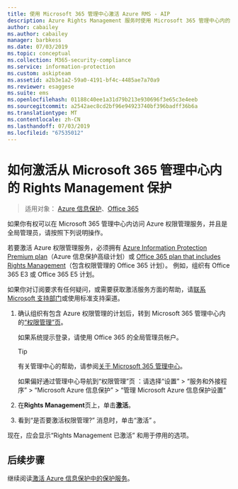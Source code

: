 ```yaml
---
title: 使用 Microsoft 365 管理中心激活 Azure RMS - AIP
description: Azure Rights Management 服务时使用 Microsoft 365 管理中心内的激活说明。
author: cabailey
ms.author: cabailey
manager: barbkess
ms.date: 07/03/2019
ms.topic: conceptual
ms.collection: M365-security-compliance
ms.service: information-protection
ms.custom: askipteam
ms.assetid: a2b3e1a2-59a0-4191-bf4c-4485ae7a70a9
ms.reviewer: esaggese
ms.suite: ems
ms.openlocfilehash: 01188c40ee1a31d79b213e930696f3e65c3e4eeb
ms.sourcegitcommit: a2542aec8cd2bf96e94923740bf396badff36b6a
ms.translationtype: MT
ms.contentlocale: zh-CN
ms.lasthandoff: 07/03/2019
ms.locfileid: "67535012"
---
```

# <a name="how-to-activate-rights-management-protection-from-the-microsoft-365-admin-center"></a>如何激活从 Microsoft 365 管理中心内的 Rights Management 保护

>适用对象：  [Azure 信息保护](https://azure.microsoft.com/pricing/details/information-protection)、[Office 365](https://download.microsoft.com/download/E/C/F/ECF42E71-4EC0-48FF-AA00-577AC14D5B5C/Azure_Information_Protection_licensing_datasheet_EN-US.pdf)

如果你有权可以在 Microsoft 365 管理中心内访问 Azure 权限管理服务，并且是全局管理员，请按照下列说明操作。 

若要激活 Azure 权限管理服务，必须拥有 [Azure Information Protection Premium plan](https://www.microsoft.com/cloud-platform/azure-information-protection-pricing)（Azure 信息保护高级计划）或 [Office 365 plan that includes Rights Management](https://download.microsoft.com/download/E/C/F/ECF42E71-4EC0-48FF-AA00-577AC14D5B5C/Azure_Information_Protection_licensing_datasheet_EN-US.pdf)（包含权限管理的 Office 365 计划）。 例如，组织有 Office 365 E3 或 Office 365 E5 计划。 

如果你对订阅要求有任何疑问，或需要获取激活服务方面的帮助，请[联系 Microsoft 支持部门](information-support.md#to-contact-microsoft-support)或使用标准支持渠道。

1. 确认组织有包含 Azure 权限管理的计划后，转到 Microsoft 365 管理中心内的[“权限管理”页](https://account.activedirectory.windowsazure.com/RmsOnline/Manage.aspx)。
    
    如果系统提示登录，请使用 Office 365 的全局管理员帐户。
    
    > [!TIP]
    > 有关管理中心的帮助，请参阅[关于 Microsoft 365 管理中心](/office365/admin/admin-overview/about-the-admin-center)。
    
    如果偏好通过管理中心导航到“权限管理”页  ：请选择“设置” > “服务和外接程序” > “Microsoft Azure 信息保护” > “管理 Microsoft Azure 信息保护设置”    

2. 在**Rights Management**页上，单击**激活**。

3. 看到“是否要激活权限管理?”  消息时，单击“激活”  。

现在，应会显示“Rights Management 已激活”  和用于停用的选项。

## <a name="next-steps"></a>后续步骤
继续阅读[激活 Azure 信息保护中的保护服务](activate-service.md#configuring-onboarding-controls-for-a-phased-deployment)。

